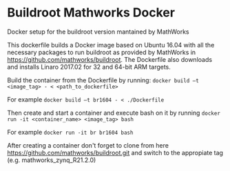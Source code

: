 # Buildroot Mathworks Docker
Docker setup for the buildroot version mantained by MathWorks

This dockerfile builds a Docker image based on Ubuntu 16.04 with all the necessary packages to run buildroot as provided by MathWorks in https://github.com/mathworks/buildroot. The Dockerfile also downloads and installs Linaro 2017.02 for 32 and 64-bit ARM targets.

Build the container from the Dockerfile by running:
```docker build –t <image_tag> - < <path_to_dockerfile>```

For example ```docker build –t br1604 - < ./Dockerfile```

Then create and start a container and execute bash on it by running
```docker run -it <container_name> <image_tag> bash```

For example
```docker run -it br br1604 bash```


After creating a container don't forget to clone from here https://github.com/mathworks/buildroot.git and switch to the appropiate tag (e.g. mathworks_zynq_R21.2.0)
